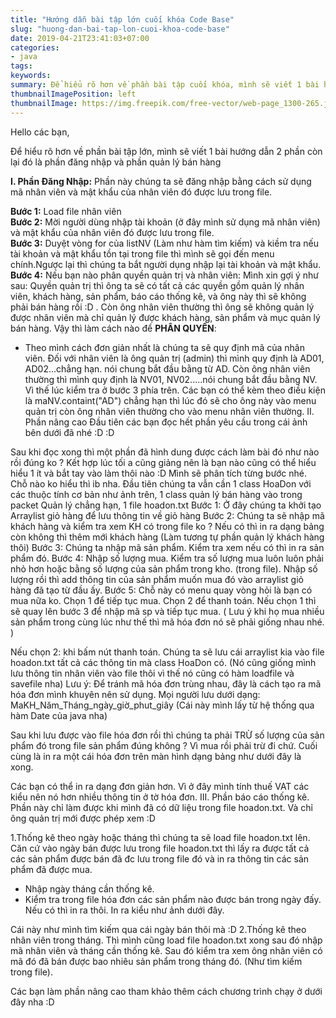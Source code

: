 ```yaml
---
title: "Hướng dẫn bài tập lớn cuối khóa Code Base"
slug: "huong-dan-bai-tap-lon-cuoi-khoa-code-base"
date: 2019-04-21T23:41:03+07:00
categories:
- java
tags:
keywords:
summary: Để hiểu rõ hơn về phần bài tập cuối khóa, mình sẽ viết 1 bài hướng dẫn 2 phần còn lại đó là phần đăng nhập và phần quản lý bán hàng ...
thumbnailImagePosition: left
thumbnailImage: https://img.freepik.com/free-vector/web-page_1300-265.jpg?size=338&ext=jpg
---
```

Hello các bạn,

Để hiểu rõ hơn về phần bài tập lớn, mình sẽ viết 1 bài hướng dẫn 2 phần còn lại đó là phần đăng nhập và phần quản lý bán hàng

**I. Phần Đăng Nhập:** Phần này chúng ta sẽ đăng nhập bằng cách sử dụng mã nhân viên và mật khẩu của nhân viên đó được lưu trong file.

**Bước 1:** Load file nhân viên<br>
**Bước 2:** Mời người dùng nhập tài khoản (ở đây mình sử dụng mã nhân viên) và mật khẩu của nhân viên đó được lưu trong file.<br>
**Bước 3:** Duyệt vòng for của listNV (Làm như hàm tìm kiếm) và kiềm tra nếu tài khoản và mật khẩu tồn tại trong file thì mình sẽ gọi đến menu chính.Ngược lại thì chúng ta bắt người dụng nhập lại tài khoản và mật khẩu.<br>
**Bước 4:** Nếu bạn nào phân quyền quản trị và nhân viên: Mình xin gợi ý như sau: Quyền quản trị thì ông ta sẽ có tất cả các quyền gồm quản lý nhân viên, khách hàng, sản phẩm, báo cáo thống kê, và ông này thì sẽ không phải bán hàng rồi :D . Còn ông nhân viên thường thì ông sẽ không quản lý được nhân viên mà chỉ quản lý được khách hàng, sản phẩm  và mục quản lý bán hàng.
Vậy thì làm cách nào để **PHÂN QUYỀN**:
- Theo mình cách đơn giản nhất là chúng ta sẽ quy định mã của nhân viên. Đối với nhân viên là ông quản trị (admin) thì mình quy định là AD01, AD02...chẳng hạn. nói chung bắt đầu bằng từ AD. Còn ông nhân viên thường thì mình quy định là NV01, NV02.....nói chung bắt đầu bằng NV. Vì thế lúc kiểm tra ở bước 3 phía trên. Các bạn có thể kèm theo điều kiện là maNV.containt("AD") chẳng hạn thì lúc đó sẽ cho ông này vào menu quản trị còn ông nhân viên thường cho vào menu nhân viên thường.
II. Phần nâng cao
Đầu tiên các bạn đọc hết phần yêu cầu trong cái ảnh bên dưới đã nhé :D :D 

Sau khi đọc xong thì một phần đã hình dung được cách làm bài đó như nào rồi đúng ko ? Kết hợp lúc tối a cũng giảng nên là bạn nào cũng có thể hiểu hiểu 1 ít và bắt tay vào làm thôi nào :D
Mình sẽ phân tích từng bước nhé. Chỗ nào ko hiểu thì ib nha.
Đầu tiên chúng ta vẫn cần 1 class HoaDon với các thuộc tính cơ bản như ảnh trên, 1 class quản lý bán hàng vào trong packet Quản lý chẳng hạn, 1 file hoadon.txt
Bước 1: Ở đây chúng ta khởi tạo Arraylist giỏ hàng để lưu thông tin về giỏ hàng
Bước 2: Chúng ta sẽ nhập mã khách hàng và kiểm tra xem KH có trong file ko ? Nếu có thì in ra dạng bảng còn không thì thêm mới khách hàng (Làm tương tự phần quản lý khách hàng thôi)
Bước 3: Chúng ta nhập mã sản phẩm. Kiểm tra xem nếu có thì in ra sản phẩm đó.
Bước 4: Nhập số lượng mua. Kiểm tra số lượng mua luôn luôn phải nhỏ hơn hoặc bằng số lượng của sản phẩm trong kho. (trong file). Nhập số lượng rồi thì add thông tin của sản phẩm muốn mua đó vào arraylist giỏ hàng đã tạo từ đầu ấy.
Bước 5: Chỗ này có menu quay vòng hỏi là bạn có mua nữa ko. Chọn 1 để tiếp tục mua. Chọn 2 để thanh toán.
Nếu chọn 1 thì sẽ quay lên bước 3 để nhập mã sp và tiếp tục mua. ( Lưu ý khi họ mua nhiều sản phẩm trong cùng lúc như thế thì mã hóa đơn nó sẽ phải giống nhau nhé. ) 

Nếu chọn 2: khi bấm nút thanh toán. Chúng ta sẽ lưu cái arraylist kia vào file hoadon.txt tất cả các thông tin mà class HoaDon có. (Nó cũng giống mình lưu thông tin nhân viên vào file thôi vì thế nó cũng có hàm loadfile và savefile nha)
Lưu ý: Để tránh mã hóa đơn trùng nhau, đây là cách tạo ra mã hóa đơn mình khuyên nên sử dụng. Mọi người lưu dưới dạng: MaKH_Năm_Tháng_ngày_giờ_phut_giây (Cái này mình lấy từ hệ thống qua hàm Date của java nha)

Sau khi lưu được vào file hóa đơn rồi thì chúng ta phải TRỪ số lượng của sản phẩm đó trong file sản phẩm đúng không ? Vì mua rồi phải trừ đi chứ.
Cuối cùng là in ra một cái hóa đơn trên màn hình dạng bảng như dưới đây là xong.


Các bạn có thể in ra dạng đơn giản hơn. Vì ở đây mình tính thuế VAT các kiểu nên nó hơn nhiều thông tin ở tờ hóa đơn.
III. Phần báo cáo thống kê.
Phần này chỉ làm được khi mình đã có dữ liệu trong file hoadon.txt. Và chỉ ông quản trị mới được phép xem :D




1.Thống kê theo ngày hoặc tháng thì chúng ta sẽ load file hoadon.txt lên. Căn cứ vào ngày bán được lưu trong file hoadon.txt thì lấy ra được tất cả các sản phẩm được bán đã đc lưu trong file đó và in ra thông tin các sản phẩm đã được mua.
- Nhập ngày tháng cần thống kê.
- Kiểm tra trong file hóa đơn các sản phẩm nào được bán trong ngày đấy. Nếu có thì in ra thôi. In ra kiểu như ảnh dưới đây.


Cái này như mình tìm kiếm qua cái ngày bán thôi mà :D
2.Thống kê  theo nhân viên trong tháng. Thì mình cũng load file hoadon.txt xong sau đó nhập mã nhân viên và tháng cần thống kê. Sau đó kiểm tra xem ông nhân viên có mã đó đã bán được bao nhiêu sản phẩm trong tháng đó. (Như tìm kiếm trong file).

Các bạn làm phần nâng cao tham khảo thêm cách chương trình chạy ở dưới đây nha :D
<!--more-->
